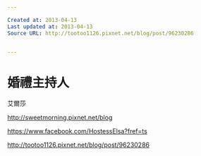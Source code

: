 ```yaml
---

Created at: 2013-04-13
Last updated at: 2013-04-13
Source URL: http://tootoo1126.pixnet.net/blog/post/96230286


---
```


# 婚禮主持人


艾爾莎

<http://sweetmorning.pixnet.net/blog>

<https://www.facebook.com/HostessElsa?fref=ts>

<http://tootoo1126.pixnet.net/blog/post/96230286>

